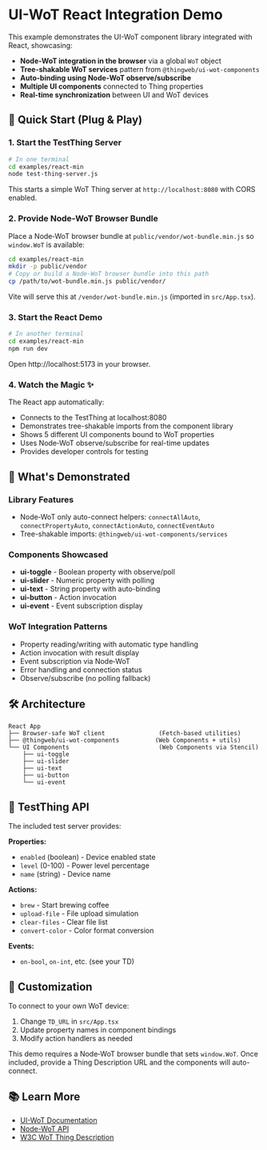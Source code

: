 # UI-WoT React Integration Demo

This example demonstrates the UI-WoT component library integrated with React, showcasing:

- **Node‑WoT integration in the browser** via a global `WoT` object
- **Tree-shakable WoT services** pattern from `@thingweb/ui-wot-components`
- **Auto-binding using Node‑WoT observe/subscribe**
- **Multiple UI components** connected to Thing properties
- **Real-time synchronization** between UI and WoT devices

## 🚀 Quick Start (Plug & Play)

### 1. Start the TestThing Server

```bash
# In one terminal
cd examples/react-min
node test-thing-server.js
```

This starts a simple WoT Thing server at `http://localhost:8080` with CORS enabled.

### 2. Provide Node‑WoT Browser Bundle

Place a Node‑WoT browser bundle at `public/vendor/wot-bundle.min.js` so `window.WoT` is available:

```bash
cd examples/react-min
mkdir -p public/vendor
# Copy or build a Node‑WoT browser bundle into this path
cp /path/to/wot-bundle.min.js public/vendor/
```

Vite will serve this at `/vendor/wot-bundle.min.js` (imported in `src/App.tsx`).

### 3. Start the React Demo

```bash
# In another terminal
cd examples/react-min
npm run dev
```

Open http://localhost:5173 in your browser.

### 4. Watch the Magic ✨

The React app automatically:
- Connects to the TestThing at localhost:8080
- Demonstrates tree-shakable imports from the component library
- Shows 5 different UI components bound to WoT properties
- Uses Node‑WoT observe/subscribe for real-time updates
- Provides developer controls for testing

## 🧪 What's Demonstrated

### Library Features
- Node‑WoT only auto-connect helpers: `connectAllAuto`, `connectPropertyAuto`, `connectActionAuto`, `connectEventAuto`
- Tree-shakable imports: `@thingweb/ui-wot-components/services`

### Components Showcased
- **ui-toggle** - Boolean property with observe/poll
- **ui-slider** - Numeric property with polling  
- **ui-text** - String property with auto-binding
- **ui-button** - Action invocation
- **ui-event** - Event subscription display

### WoT Integration Patterns
- Property reading/writing with automatic type handling
- Action invocation with result display
- Event subscription via Node‑WoT
- Error handling and connection status
- Observe/subscribe (no polling fallback)

## 🛠️ Architecture

```
React App
├── Browser-safe WoT client               (Fetch-based utilities)
├── @thingweb/ui-wot-components          (Web Components + utils)
└── UI Components                         (Web Components via Stencil)
    ├── ui-toggle
    ├── ui-slider
    ├── ui-text
    ├── ui-button
    └── ui-event
```

## 📡 TestThing API

The included test server provides:

**Properties:**
- `enabled` (boolean) - Device enabled state
- `level` (0-100) - Power level percentage  
- `name` (string) - Device name

**Actions:**
- `brew` - Start brewing coffee
- `upload-file` - File upload simulation
- `clear-files` - Clear file list
- `convert-color` - Color format conversion

**Events:**
- `on-bool`, `on-int`, etc. (see your TD)

## 🔧 Customization

To connect to your own WoT device:

1. Change `TD_URL` in `src/App.tsx`
2. Update property names in component bindings
3. Modify action handlers as needed

This demo requires a Node‑WoT browser bundle that sets `window.WoT`. Once included, provide a Thing Description URL and the components will auto-connect.

## 📚 Learn More

- [UI-WoT Documentation](../../docs/)
- [Node-WoT API](https://thingweb.io/docs/node-wot/API)
- [W3C WoT Thing Description](https://www.w3.org/TR/wot-thing-description/)
